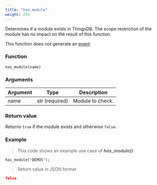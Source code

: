```yaml
---
title: "has_module"
weight: 255
---
```


Determines if a module exists in ThingsDB. The scope restriction of the module has no impact on the result of this function.

This function does *not* generate an [event](../../overview/events).

### Function

`has_module(name)`

### Arguments

Argument | Type | Description
-------- | ---- | -----------
name | str (required) | Module to check.

### Return value

Returns `true` if the module exists and otherwise `false`.

### Example

> This code shows an example use case of ***has_module()***:

```thingsdb,json_response,@t
has_module('DEMO5');
```

> Return value in JSON format

```json
false
```
